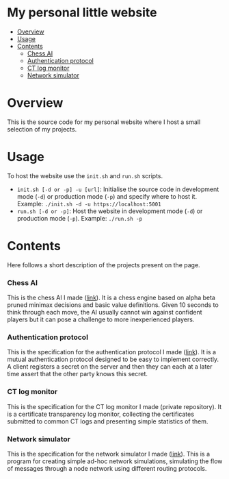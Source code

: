 # My personal little website

 - [Overview](#overview)
 - [Usage](#usage)
 - [Contents](#contents)
     - [Chess AI](#contents-chessai)
     - [Authentication protocol](#contents-spbmap)
     - [CT log monitor](#contents-ctl)
     - [Network simulator](#contents-networksim)

# <a name="overview"> Overview
This is the source code for my personal website where I host a small selection of my projects.

# <a name="usage"> Usage
To host the website use the `init.sh` and `run.sh` scripts.
* `init.sh [-d or -p] -u [url]`: Initialise the source code in development mode (`-d`) or production mode (`-p`) and specify where to host it.
Example: `./init.sh -d -u https://localhost:5001`
* `run.sh [-d or -p]`: Host the website in development mode (`-d`) or production mode (`-p`).
Example: `./run.sh -p`

# <a name="contents"> Contents
Here follows a short description of the projects present on the page.

### <a name="contents-chessai"> Chess AI
This is the chess AI I made ([link](https://github.com/n-l-i/chess_ai)).
It is a chess engine based on alpha beta pruned minimax decisions and basic value definitions.
Given 10 seconds to think through each move, the AI usually cannot win against confident players but it can pose a challenge to more inexperienced players.

### <a name="contents-spbmap"> Authentication protocol
This is the specification for the authentication protocol I made ([link](https://github.com/n-l-i/Simple_Password_Based_Mutual_Authentication_Protocol)).
It is a mutual authentication protocol designed to be easy to implement correctly.
A client registers a secret on the server and then they can each at a later time assert that the other party knows this secret.

### <a name="contents-ctl"> CT log monitor
This is the specification for the CT log monitor I made (private repository).
It is a certificate transparency log monitor, collecting the certificates submitted to common CT logs and presenting simple statistics of them.

### <a name="contents-networksim"> Network simulator
This is the specification for the network simulator I made ([link](https://github.com/n-l-i/network_simulator)).
This is a program for creating simple ad-hoc network simulations, simulating the flow of messages through a node network using different routing protocols.
